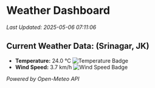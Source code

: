 
# Weather Dashboard

_Last Updated: 2025-05-06 07:11:06_

## Current Weather Data: (Srinagar, JK)
- **Temperature:** 24.0 °C ![Temperature Badge](https://img.shields.io/badge/Temperature-Medium%20Temp-green)
- **Wind Speed:** 3.7 km/h ![Wind Speed Badge](https://img.shields.io/badge/Wind%20Speed-Light%20Wind-blue)

*Powered by Open-Meteo API*
